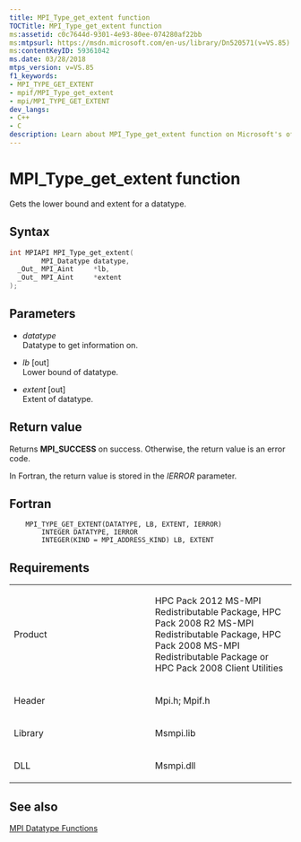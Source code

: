 ```yaml
---
title: MPI_Type_get_extent function
TOCTitle: MPI_Type_get_extent function
ms:assetid: c0c7644d-9301-4e93-80ee-074280af22bb
ms:mtpsurl: https://msdn.microsoft.com/en-us/library/Dn520571(v=VS.85)
ms:contentKeyID: 59361042
ms.date: 03/28/2018
mtps_version: v=VS.85
f1_keywords:
- MPI_TYPE_GET_EXTENT
- mpif/MPI_Type_get_extent
- mpi/MPI_TYPE_GET_EXTENT
dev_langs:
- C++
- C
description: Learn about MPI_Type_get_extent function on Microsoft's official site. Understand its syntax, parameters, return values, and related requirements.
---
```


# MPI\_Type\_get\_extent function

Gets the lower bound and extent for a datatype.

## Syntax

``` c++
int MPIAPI MPI_Type_get_extent(
        MPI_Datatype datatype,
  _Out_ MPI_Aint     *lb,
  _Out_ MPI_Aint     *extent
);
```

## Parameters

  - *datatype*  
    Datatype to get information on.

  - *lb* \[out\]  
    Lower bound of datatype.

  - *extent* \[out\]  
    Extent of datatype.

## Return value

Returns **MPI\_SUCCESS** on success. Otherwise, the return value is an error code.

In Fortran, the return value is stored in the *IERROR* parameter.

## Fortran

``` FORTRAN
    MPI_TYPE_GET_EXTENT(DATATYPE, LB, EXTENT, IERROR)
        INTEGER DATATYPE, IERROR
        INTEGER(KIND = MPI_ADDRESS_KIND) LB, EXTENT
```

## Requirements

<table>
<colgroup>
<col style="width: 50%" />
<col style="width: 50%" />
</colgroup>
<tbody>
<tr class="odd">
<td><p>Product</p></td>
<td><p>HPC Pack 2012 MS-MPI Redistributable Package, HPC Pack 2008 R2 MS-MPI Redistributable Package, HPC Pack 2008 MS-MPI Redistributable Package or HPC Pack 2008 Client Utilities</p></td>
</tr>
<tr class="even">
<td><p>Header</p></td>
<td>Mpi.h;
Mpif.h</td>
</tr>
<tr class="odd">
<td><p>Library</p></td>
<td>Msmpi.lib</td>
</tr>
<tr class="even">
<td><p>DLL</p></td>
<td>Msmpi.dll</td>
</tr>
</tbody>
</table>


## See also

[MPI Datatype Functions](mpi-datatype-functions.md)

